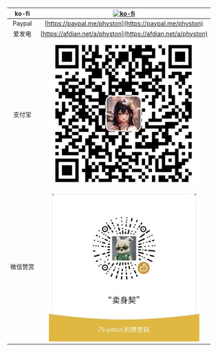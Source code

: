 | ko-fi | [![ko-fi](https://ko-fi.com/img/githubbutton_sm.svg)](https://ko-fi.com/physton) |
| :----: | :----: |
| Paypal | [https://paypal.me/physton](https://paypal.me/physton) |
| 爱发电 | [https://afdian.net/a/physton](https://afdian.net/a/physton) |
| 支付宝 | ![](./assets/images/donate-alipay.jpg) |
| 微信赞赏 | ![](./assets/images/donate-wechat.jpg) |